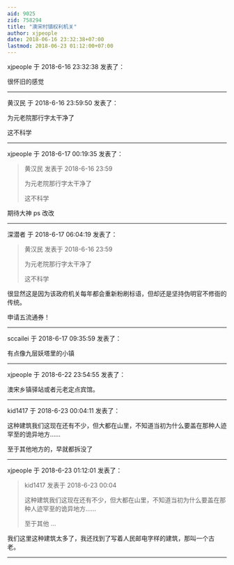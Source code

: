 ```yaml
---
aid: 9025
zid: 758294
title: "澳宋村镇权利机关"
author: xjpeople
date: 2018-06-16 23:32:38+07:00
lastmod: 2018-06-23 01:12:00+07:00
---
```


xjpeople 于 2018-6-16 23:32:38 发表了：

很怀旧的感觉

---

黄汉民 于 2018-6-16 23:59:50 发表了：

为元老院那行字太干净了

这不科学

---

xjpeople 于 2018-6-17 00:19:35 发表了：

> 黄汉民 发表于 2018-6-16 23:59
>
> 为元老院那行字太干净了
>
> 这不科学

期待大神 ps 改改&nbsp; &nbsp;&nbsp; &nbsp;&nbsp; &nbsp;&nbsp; &nbsp;&nbsp; &nbsp;&nbsp; &nbsp;

---

深潜者 于 2018-6-17 06:04:19 发表了：

> 黄汉民 发表于 2018-6-16 23:59
>
> 为元老院那行字太干净了
>
> 这不科学

很显然这是因为该政府机关每年都会重新粉刷标语，但却还是坚持伪明官不修衙的传统。

申请五流通券！

---

sccailei 于 2018-6-17 09:35:59 发表了：

有点像九层妖塔里的小镇

---

xjpeople 于 2018-6-22 23:54:55 发表了：

澳宋乡镇驿站或者元老定点宾馆。&nbsp;&nbsp;

---

kid1417 于 2018-6-23 00:04:11 发表了：

这种建筑我们这现在还有不少，但大都在山里，不知道当初为什么要盖在那种人迹罕至的诡异地方……

至于其他地方的，早就都拆没了

---

xjpeople 于 2018-6-23 01:12:01 发表了：

> kid1417 发表于 2018-6-23 00:04
>
> 这种建筑我们这现在还有不少，但大都在山里，不知道当初为什么要盖在那种人迹罕至的诡异地方……
>
> 至于其他 ...

我们这里这种建筑太多了，我还找到了写着人民邮电字样的建筑，那叫一个古老。&nbsp; &nbsp;

---
